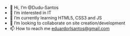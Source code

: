 - 👋 Hi, I’m @Dudu-Santos
- 👀 I’m interested in IT
- 🌱 I’m currently learning HTML5, CSS3 and JS
- 💞️ I’m looking to collaborate on site creation/development
- 📫 How to reach me eduardorlsantos@gmail.com

<!---
Dudu-Santos/Dudu-Santos is a ✨ special ✨ repository because its `README.md` (this file) appears on your GitHub profile.
You can click the Preview link to take a look at your changes.
--->

